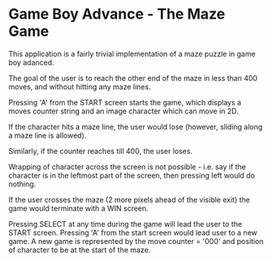 # Game Boy Advance - The Maze Game
This application is a fairly trivial implementation of a maze puzzle in game boy adanced.

The goal of the user is to reach the other end of the maze in less than 400 moves, and without hitting any maze lines.

Pressing 'A' from the START screen starts the game, which displays a moves counter  string and an image character which can move in 2D.

If the character hits a maze line, the user would lose (however, sliding along a maze line is allowed).

Similarly, if the counter reaches till 400, the user loses.

Wrapping of character across the screen is not possible - i.e. say if the character is in the leftmost part of the screen, then pressing left would do nothing.

If the user crosses the maze (2 more pixels ahead of the visible exit) the game would terminate with a WIN screen.

Pressing SELECT at any time during the game will lead the user to the START screen. Pressing 'A' from the start screen would lead user to a new game. A new game is represented by the move counter = '000' and position of character to be at the start of the maze.